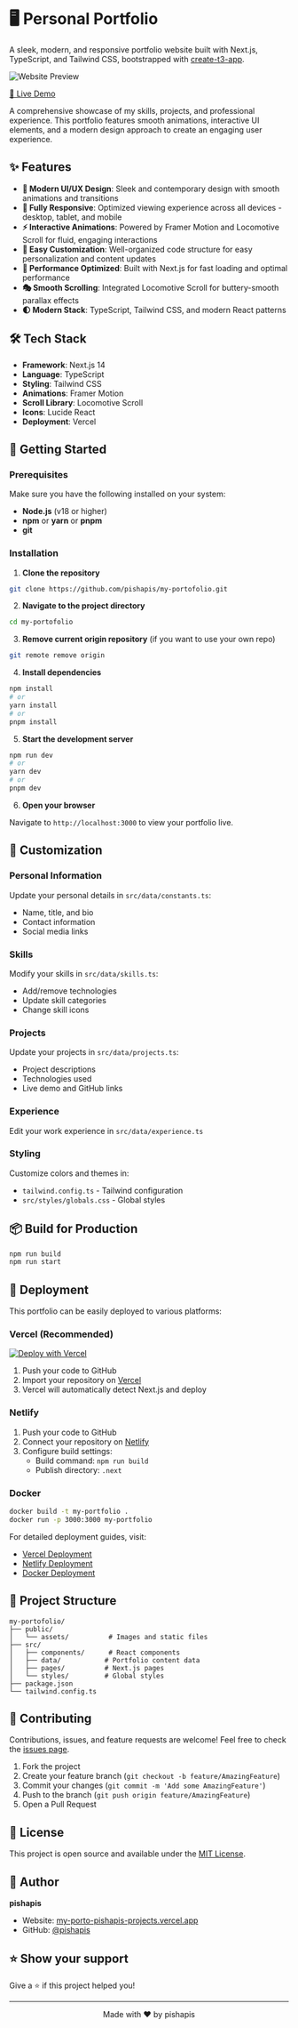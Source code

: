 # 🖥️ Personal Portfolio

A sleek, modern, and responsive portfolio website built with Next.js, TypeScript, and Tailwind CSS, bootstrapped with [create-t3-app](https://create.t3.gg/).

![Website Preview](https://raw.githubusercontent.com/pishapis/my-portofolio/main/public/assets/9124-e6d04b17fe93.png)

[🔗 Live Demo](https://my-porto-pishapis-projects.vercel.app/)

A comprehensive showcase of my skills, projects, and professional experience. This portfolio features smooth animations, interactive UI elements, and a modern design approach to create an engaging user experience.

## ✨ Features

- **🎨 Modern UI/UX Design**: Sleek and contemporary design with smooth animations and transitions
- **📱 Fully Responsive**: Optimized viewing experience across all devices - desktop, tablet, and mobile
- **⚡ Interactive Animations**: Powered by Framer Motion and Locomotive Scroll for fluid, engaging interactions
- **🎯 Easy Customization**: Well-organized code structure for easy personalization and content updates
- **🚀 Performance Optimized**: Built with Next.js for fast loading and optimal performance
- **🎭 Smooth Scrolling**: Integrated Locomotive Scroll for buttery-smooth parallax effects
- **🌓 Modern Stack**: TypeScript, Tailwind CSS, and modern React patterns

## 🛠️ Tech Stack

- **Framework**: Next.js 14
- **Language**: TypeScript
- **Styling**: Tailwind CSS
- **Animations**: Framer Motion
- **Scroll Library**: Locomotive Scroll
- **Icons**: Lucide React
- **Deployment**: Vercel

## 🚀 Getting Started

### Prerequisites

Make sure you have the following installed on your system:

- **Node.js** (v18 or higher)
- **npm** or **yarn** or **pnpm**
- **git**

### Installation

1. **Clone the repository**
```bash
git clone https://github.com/pishapis/my-portofolio.git
```

2. **Navigate to the project directory**
```bash
cd my-portofolio
```

3. **Remove current origin repository** (if you want to use your own repo)
```bash
git remote remove origin
```

4. **Install dependencies**
```bash
npm install
# or
yarn install
# or
pnpm install
```

5. **Start the development server**
```bash
npm run dev
# or
yarn dev
# or
pnpm dev
```

6. **Open your browser**

Navigate to `http://localhost:3000` to view your portfolio live.

## 🎨 Customization

### Personal Information
Update your personal details in `src/data/constants.ts`:
- Name, title, and bio
- Contact information
- Social media links

### Skills
Modify your skills in `src/data/skills.ts`:
- Add/remove technologies
- Update skill categories
- Change skill icons

### Projects
Update your projects in `src/data/projects.ts`:
- Project descriptions
- Technologies used
- Live demo and GitHub links

### Experience
Edit your work experience in `src/data/experience.ts`

### Styling
Customize colors and themes in:
- `tailwind.config.ts` - Tailwind configuration
- `src/styles/globals.css` - Global styles

## 📦 Build for Production
```bash
npm run build
npm run start
```

## 🚢 Deployment

This portfolio can be easily deployed to various platforms:

### Vercel (Recommended)
[![Deploy with Vercel](https://vercel.com/button)](https://vercel.com/new/clone?repository-url=https://github.com/pishapis/my-portofolio)

1. Push your code to GitHub
2. Import your repository on [Vercel](https://vercel.com)
3. Vercel will automatically detect Next.js and deploy

### Netlify
1. Push your code to GitHub
2. Connect your repository on [Netlify](https://netlify.com)
3. Configure build settings:
   - Build command: `npm run build`
   - Publish directory: `.next`

### Docker
```bash
docker build -t my-portfolio .
docker run -p 3000:3000 my-portfolio
```

For detailed deployment guides, visit:
- [Vercel Deployment](https://create.t3.gg/en/deployment/vercel)
- [Netlify Deployment](https://create.t3.gg/en/deployment/netlify)
- [Docker Deployment](https://create.t3.gg/en/deployment/docker)

## 📝 Project Structure
```
my-portofolio/
├── public/
│   └── assets/          # Images and static files
├── src/
│   ├── components/      # React components
│   ├── data/           # Portfolio content data
│   ├── pages/          # Next.js pages
│   └── styles/         # Global styles
├── package.json
└── tailwind.config.ts
```

## 🤝 Contributing

Contributions, issues, and feature requests are welcome! Feel free to check the [issues page](https://github.com/pishapis/my-portofolio/issues).

1. Fork the project
2. Create your feature branch (`git checkout -b feature/AmazingFeature`)
3. Commit your changes (`git commit -m 'Add some AmazingFeature'`)
4. Push to the branch (`git push origin feature/AmazingFeature`)
5. Open a Pull Request

## 📄 License

This project is open source and available under the [MIT License](LICENSE).

## 👤 Author

**pishapis**

- Website: [my-porto-pishapis-projects.vercel.app](https://my-porto-pishapis-projects.vercel.app/)
- GitHub: [@pishapis](https://github.com/pishapis)

## ⭐ Show your support

Give a ⭐️ if this project helped you!

---

<p align="center">Made with ❤️ by pishapis</p>